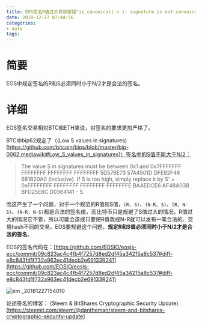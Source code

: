 ```yaml
---
title: EOS签名R值过大导致报错"is_canonical( c ): signature is not canonical"
date: 2018-12-27 07:44:56 
categories: 
- note
tags: 
---
```


# 简要
EOS中规定签名的R和S必须同时小于N/2才是合法的签名。

# 详细
EOS签名交易相对BTC和ETH来说，对签名的要求更加严格了。

BTC中bip62规定了（(Low S values in signatures)[https://github.com/bitcoin/bips/blob/master/bip-0062.mediawiki#Low_S_values_in_signatures]）签名中的S值不能大于N/2：
> The value S in signatures must be between 0x1 and 0x7FFFFFFF FFFFFFFF FFFFFFFF FFFFFFFF 5D576E73 57A4501D DFE92F46 681B20A0 (inclusive). If S is too high, simply replace it by S' = 0xFFFFFFFF FFFFFFFF FFFFFFFF FFFFFFFE BAAEDCE6 AF48A03B BFD25E8C D0364141 - S. 

而这产生了一个问题，对于一个规范的R值和S值，`(R, S)`、`(N-R, S)`、`(R, N-S)`、`(N-R, N-S)`都是合法的签名值，而比特币只是规避了S值过大的情况，R值过大的情况它不管，所以可能会造成只要把R值改成N-R就可以发布一笔合法的、交易hash不同的交易。EOS要规避这个问题，**规定R和S值必须同时小于N/2才是合法的签名**。

EOS的签名代码在：[https://github.com/EOSIO/eosjs-ecc/commit/09c823ac4c4fb4f7257d8ed2df45a34215a8c537#diff-e8c843fd1f732a963ec41decb2e69133R241](https://github.com/EOSIO/eosjs-ecc/commit/09c823ac4c4fb4f7257d8ed2df45a34215a8c537#diff-e8c843fd1f732a963ec41decb2e69133R241)

![em _20181227154010](https://user-images.githubusercontent.com/7078104/50470972-b3cd8300-09ed-11e9-91c4-39e99b11f2d0.png)

论述签名的博客： (Steem & BitShares Cryptographic Security Update)[https://steemit.com/steem/@dantheman/steem-and-bitshares-cryptographic-security-update]